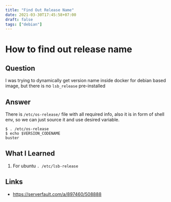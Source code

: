 ```yaml
---
title: "Find Out Release Name"
date: 2021-03-30T17:45:58+07:00
draft: false
tags: ["debian"]
---
```


# How to find out release name

## Question

I was trying to dynamically get version name inside docker for debian based image, but there is no `lsb_release` pre-installed

## Answer

There is `/etc/os-release/` file with all required info, also it is in form of shell env, so we can just source it and use desired variable.

```console
$ . /etc/os-release
$ echo $VERSION_CODENAME
buster
```

## What I Learned

1. For ubuntu `. /etc/lsb-release`

## Links

-   https://serverfault.com/a/897460/508888
